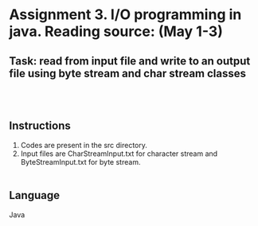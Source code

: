 # Assignment 3. I/O programming in java. Reading source:  (May 1-3)

## Task: read from input file and write to an output file using byte stream and char stream classes
</br></br>
## Instructions
1. Codes are present in the src directory.
2. Input files are CharStreamInput.txt for character stream and ByteStreamInput.txt for byte stream.</br></br>

## Language
Java
